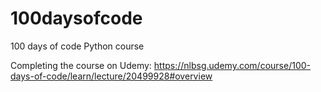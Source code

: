 # 100daysofcode
100 days of code Python course

Completing the course on Udemy: https://nlbsg.udemy.com/course/100-days-of-code/learn/lecture/20499928#overview